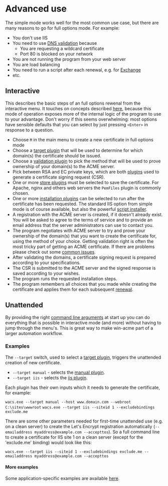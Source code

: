 ﻿---
sidebar: manual
---

# Advanced use
The simple mode works well for the most common use case, but there are many 
reasons to go for full options mode. For example:
- You don't use IIS
- You need to use [DNS validation](/win-acme/reference/plugins/validation/dns/) because
	- You are requesting a wildcard certificate
	- Port 80 is blocked on your network
- You are not running the program from your web server
- You are load balancing
- You need to run a script after each renewal, e.g. for [Exchange](/win-acme/manual/advanced-use/examples/exchange)
- etc.

## Interactive
This describes the basic steps of an full options rewenal from the interactive menu. It touches 
on concepts described [here](/win-acme/reference/plugins/), because this mode of operation 
exposes more of the internal logic of the program to use to your advantage. Don't worry if
this seems overwhelming: most options have sensible defaults that you can select by just 
pressing `<Enter>` in response to a question.

- Choose `M` in the main menu to create a new certificate in full options mode
- Choose a [target plugin](/win-acme/reference/plugins/target/) that will be used 
  to determine for which domain(s) the certificate should be issued.
- Choose a [validation plugin](/win-acme/reference/plugins/validation/) to pick the
  method that will be used to prove ownership of your domain(s) to the ACME server.
- Pick between RSA and EC private keys, which are both [plugins](/win-acme/reference/plugins/csr/) 
  used to generate a certificate signing request (CSR).
- One or more [store plugins](/win-acme/reference/plugins/store/) must be selected to save
  the certificate. For Apache, nginx and others web servers the `PemFiles` plugin is commonly 
  chosen.
- One or more [installation plugins](/win-acme/reference/plugins/installation/) can be selected 
  to run after the certificate has been requested. The standard IIS option from simple mode 
  is of course available, but also the powerful [script installer](/win-acme/reference/plugins/installation/script).
- A registration with the ACME server is created, if it doesn't already exist. You will be 
  asked to agree to the terms of service and to provide an email address that the server 
  administrators can use to contact you.
- The program negotiates with ACME server to try and prove your ownership of the domain(s) that you want to 
  create the certificate for, using the method of your choice. Getting validation right is often the most tricky 
  part of getting an ACME certificate. If there are problems please check out some 
  [common issues](/win-acme/manual/validation-problems).
- After validating the domains, a certificate signing request is prepared according to 
  your specifications.
- The CSR is submitted to the ACME server and the signed response is saved according to your wishes.
- The program runs the requested installation steps.
- The program remembers all choices that you made while creating the certificate and applies them 
for each subsequent [renewal](/win-acme/manual/automatic-renewal).

## Unattended
By providing the right [command line arguments](/win-acme/reference/cli) at start up you can do 
everything that is possible in interactive mode (and more) without having to jump through the menu's.
This is great way to make win-acme part of a larger automation workflow.

### Examples
The `--target` switch, used to select a [target plugin](/win-acme/reference/plugins/target/), 
triggers the unattended creation of new certificate.

- `--target manual` - selects the [manual plugin](/win-acme/reference/plugins/target/manual).
- `--target iis` - selects the [iis plugin](/win-acme/reference/plugins/target/iis).

Each plugin has their own inputs which it needs to generate the certificate, for example:

```wacs.exe --target manual --host www.domain.com --webroot C:\sites\wwwroot```
```wacs.exe --target iis --siteid 1 --excludebindings exclude.me```

There are some other parameters needed for first-time unattended use (e.g. on a clean server) 
to create the Let's Encrypt registration automatically (```--emailaddress myaddress@example.com --accepttos```). 
So a full command line to create a certificate for IIS site 1 on a clean server (except for 
the 'exclude.me' binding) would look like this:

```wacs.exe --target iis --siteid 1 --excludebindings exclude.me --emailaddress myaddress@example.com --accepttos```

#### More examples
Some application-specific examples are available [here](/win-acme/manual/advanced-use/examples).